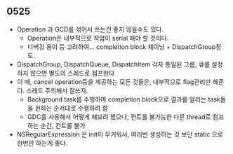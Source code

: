 0525
----
* Operation 과 GCD를 섞어서 쓰는건 좋지 않을수도 있다.
  * Operation은 내부적으로 작업이 serial 해야 할 것이다.
  * 디버깅 용이 등 고려하여... completion block 체이닝 + DispatchGroup정도.
* DispatchGroup, DispatchQueue, DispatchItem 각자 통일된 그룹, 큐를 설정하지 않으면 별도의 스레드로 점프한다
* 이 때, cancel operation등을 제공하는 모든 것들은, 내부적으로 flag관리만 해준다. 스레드 주의해서 잘쓰자.
  * Background task를 수행하여 completion block으로 결과를 알리는 task들을 원하는 순서대로 수행하려 함
  * GDC를 사용해서 어떻게 해보려 했으나, 컨트롤 불가능한 다른 thread로 점프하는 순간, 컨트롤 불가
* NSRegularExpression 은 init이 무거워서, 여러번 생성하는 것 보단 static 으로 한번만 하는게 좋다.
